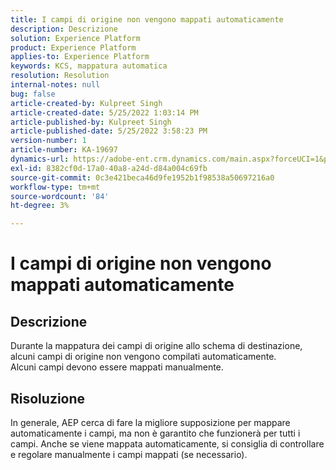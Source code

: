 ```yaml
---
title: I campi di origine non vengono mappati automaticamente
description: Descrizione
solution: Experience Platform
product: Experience Platform
applies-to: Experience Platform
keywords: KCS, mappatura automatica
resolution: Resolution
internal-notes: null
bug: false
article-created-by: Kulpreet Singh
article-created-date: 5/25/2022 1:03:14 PM
article-published-by: Kulpreet Singh
article-published-date: 5/25/2022 3:58:23 PM
version-number: 1
article-number: KA-19697
dynamics-url: https://adobe-ent.crm.dynamics.com/main.aspx?forceUCI=1&pagetype=entityrecord&etn=knowledgearticle&id=c91c2f02-2bdc-ec11-a7b6-0022480b05aa
exl-id: 8382cf0d-17a0-40a8-a24d-d84a004c69fb
source-git-commit: 0c3e421beca46d9fe1952b1f98538a50697216a0
workflow-type: tm+mt
source-wordcount: '84'
ht-degree: 3%

---
```


# I campi di origine non vengono mappati automaticamente

## Descrizione

Durante la mappatura dei campi di origine allo schema di destinazione, alcuni campi di origine non vengono compilati automaticamente.
<br>Alcuni campi devono essere mappati manualmente.

## Risoluzione


In generale, AEP cerca di fare la migliore supposizione per mappare automaticamente i campi, ma non è garantito che funzionerà per tutti i campi. Anche se viene mappata automaticamente, si consiglia di controllare e regolare manualmente i campi mappati (se necessario).
